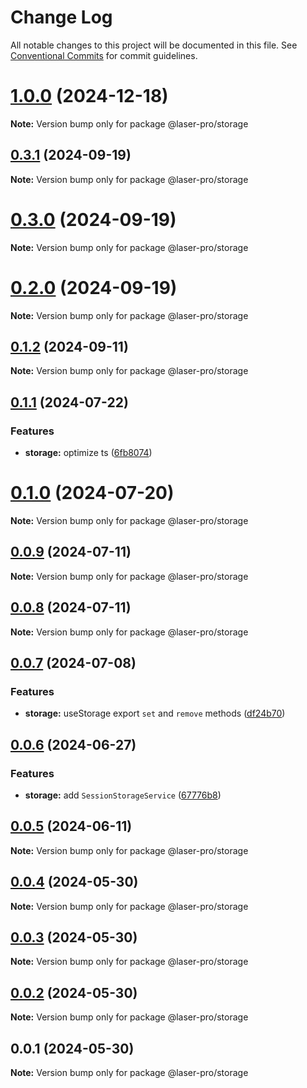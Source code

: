 # Change Log

All notable changes to this project will be documented in this file. See [Conventional Commits](https://conventionalcommits.org) for commit guidelines.

# [1.0.0](https://github.com/laser-ui/laser-pro/compare/v0.3.1...v1.0.0) (2024-12-18)

**Note:** Version bump only for package @laser-pro/storage

## [0.3.1](https://github.com/laser-ui/laser-pro/compare/v0.3.0...v0.3.1) (2024-09-19)

**Note:** Version bump only for package @laser-pro/storage

# [0.3.0](https://github.com/laser-ui/laser-pro/compare/v0.2.0...v0.3.0) (2024-09-19)

**Note:** Version bump only for package @laser-pro/storage

# [0.2.0](https://github.com/laser-ui/laser-pro/compare/v0.1.2...v0.2.0) (2024-09-19)

**Note:** Version bump only for package @laser-pro/storage

## [0.1.2](https://github.com/laser-ui/laser-pro/compare/v0.1.1...v0.1.2) (2024-09-11)

**Note:** Version bump only for package @laser-pro/storage

## [0.1.1](https://github.com/laser-ui/laser-pro/compare/v0.1.0...v0.1.1) (2024-07-22)

### Features

- **storage:** optimize ts ([6fb8074](https://github.com/laser-ui/laser-pro/commit/6fb8074e418a47093184cd9b4df5bc0409336ecb))

# [0.1.0](https://github.com/laser-ui/laser-pro/compare/v0.0.9...v0.1.0) (2024-07-20)

**Note:** Version bump only for package @laser-pro/storage

## [0.0.9](https://github.com/laser-ui/laser-pro/compare/v0.0.8...v0.0.9) (2024-07-11)

**Note:** Version bump only for package @laser-pro/storage

## [0.0.8](https://github.com/laser-ui/laser-pro/compare/v0.0.7...v0.0.8) (2024-07-11)

**Note:** Version bump only for package @laser-pro/storage

## [0.0.7](https://github.com/laser-ui/laser-pro/compare/v0.0.6...v0.0.7) (2024-07-08)

### Features

- **storage:** useStorage export `set` and `remove` methods ([df24b70](https://github.com/laser-ui/laser-pro/commit/df24b7080452144b01252bacbe26f6b35c800824))

## [0.0.6](https://github.com/laser-ui/laser-pro/compare/v0.0.5...v0.0.6) (2024-06-27)

### Features

- **storage:** add `SessionStorageService` ([67776b8](https://github.com/laser-ui/laser-pro/commit/67776b8be0d0b150c5e6170b53631581d00adaac))

## [0.0.5](https://github.com/laser-ui/laser-pro/compare/v0.0.4...v0.0.5) (2024-06-11)

**Note:** Version bump only for package @laser-pro/storage

## [0.0.4](https://github.com/laser-ui/laser-pro/compare/v0.0.3...v0.0.4) (2024-05-30)

**Note:** Version bump only for package @laser-pro/storage

## [0.0.3](https://github.com/laser-ui/laser-pro/compare/v0.0.2...v0.0.3) (2024-05-30)

**Note:** Version bump only for package @laser-pro/storage

## [0.0.2](https://github.com/laser-ui/laser-pro/compare/v0.0.1...v0.0.2) (2024-05-30)

**Note:** Version bump only for package @laser-pro/storage

## 0.0.1 (2024-05-30)

**Note:** Version bump only for package @laser-pro/storage
